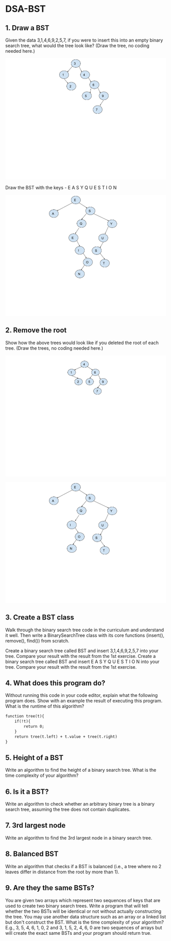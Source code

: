 # DSA-BST

## 1. Draw a BST

Given the data 3,1,4,6,9,2,5,7, if you were to insert this into an empty binary search tree, what would the tree look like? (Draw the tree, no coding needed here.)

![Diagram of Binary Search Tree](./diagrams/DSA-BST-1.png)

Draw the BST with the keys - E A S Y Q U E S T I O N

![Diagram of Binary Search Tree](./diagrams/DSA-BST-2.png)

## 2. Remove the root

Show how the above trees would look like if you deleted the root of each tree. (Draw the trees, no coding needed here.)

![Diagram of Binary Search Tree](./diagrams/DSA-BST-3.png)

![Diagram of Binary Search Tree](./diagrams/DSA-BST-4.png)

## 3. Create a BST class

Walk through the binary search tree code in the curriculum and understand it well. Then write a BinarySearchTree class with its core functions (insert(), remove(), find()) from scratch.

Create a binary search tree called BST and insert 3,1,4,6,9,2,5,7 into your tree. Compare your result with the result from the 1st exercise.
Create a binary search tree called BST and insert E A S Y Q U E S T I O N into your tree. Compare your result with the result from the 1st exercise.

## 4. What does this program do?

Without running this code in your code editor, explain what the following program does. Show with an example the result of executing this program. What is the runtime of this algorithm?
```
function tree(t){
    if(!t){
        return 0;
    }
    return tree(t.left) + t.value + tree(t.right)
}
```

## 5. Height of a BST

Write an algorithm to find the height of a binary search tree. What is the time complexity of your algorithm?

## 6. Is it a BST?

Write an algorithm to check whether an arbitrary binary tree is a binary search tree, assuming the tree does not contain duplicates.

## 7. 3rd largest node

Write an algorithm to find the 3rd largest node in a binary search tree.

## 8. Balanced BST

Write an algorithm that checks if a BST is balanced (i.e., a tree where no 2 leaves differ in distance from the root by more than 1).

## 9. Are they the same BSTs?

You are given two arrays which represent two sequences of keys that are used to create two binary search trees. Write a program that will tell whether the two BSTs will be identical or not without actually constructing the tree. You may use another data structure such as an array or a linked list but don't construct the BST. What is the time complexity of your algorithm? E.g., 3, 5, 4, 6, 1, 0, 2 and 3, 1, 5, 2, 4, 6, 0 are two sequences of arrays but will create the exact same BSTs and your program should return true.